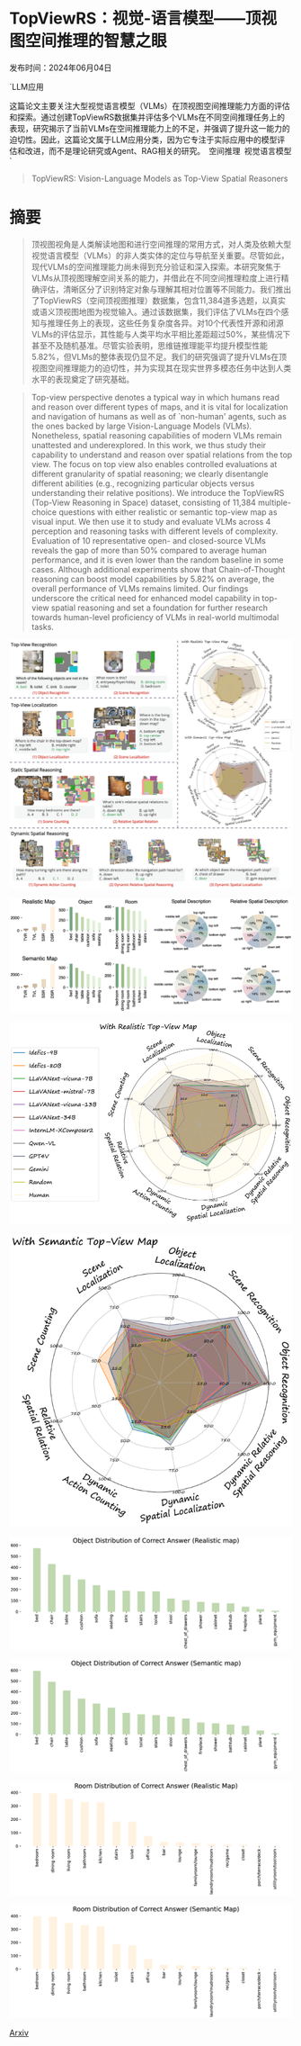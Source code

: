 # TopViewRS：视觉-语言模型——顶视图空间推理的智慧之眼

发布时间：2024年06月04日

`LLM应用

这篇论文主要关注大型视觉语言模型（VLMs）在顶视图空间推理能力方面的评估和探索。通过创建TopViewRS数据集并评估多个VLMs在不同空间推理任务上的表现，研究揭示了当前VLMs在空间推理能力上的不足，并强调了提升这一能力的迫切性。因此，这篇论文属于LLM应用分类，因为它专注于实际应用中的模型评估和改进，而不是理论研究或Agent、RAG相关的研究。` `空间推理` `视觉语言模型`

> TopViewRS: Vision-Language Models as Top-View Spatial Reasoners

# 摘要

> 顶视图视角是人类解读地图和进行空间推理的常用方式，对人类及依赖大型视觉语言模型（VLMs）的非人类实体的定位与导航至关重要。尽管如此，现代VLMs的空间推理能力尚未得到充分验证和深入探索。本研究聚焦于VLMs从顶视图理解空间关系的能力，并借此在不同空间推理粒度上进行精确评估，清晰区分了识别特定对象与理解其相对位置等不同能力。我们推出了TopViewRS（空间顶视图推理）数据集，包含11,384道多选题，以真实或语义顶视图地图为视觉输入。通过该数据集，我们评估了VLMs在四个感知与推理任务上的表现，这些任务复杂度各异。对10个代表性开源和闭源VLMs的评估显示，其性能与人类平均水平相比差距超过50%，某些情况下甚至不及随机基准。尽管实验表明，思维链推理能平均提升模型性能5.82%，但VLMs的整体表现仍显不足。我们的研究强调了提升VLMs在顶视图空间推理能力的迫切性，并为实现其在现实世界多模态任务中达到人类水平的表现奠定了研究基础。

> Top-view perspective denotes a typical way in which humans read and reason over different types of maps, and it is vital for localization and navigation of humans as well as of `non-human' agents, such as the ones backed by large Vision-Language Models (VLMs). Nonetheless, spatial reasoning capabilities of modern VLMs remain unattested and underexplored. In this work, we thus study their capability to understand and reason over spatial relations from the top view. The focus on top view also enables controlled evaluations at different granularity of spatial reasoning; we clearly disentangle different abilities (e.g., recognizing particular objects versus understanding their relative positions). We introduce the TopViewRS (Top-View Reasoning in Space) dataset, consisting of 11,384 multiple-choice questions with either realistic or semantic top-view map as visual input. We then use it to study and evaluate VLMs across 4 perception and reasoning tasks with different levels of complexity. Evaluation of 10 representative open- and closed-source VLMs reveals the gap of more than 50% compared to average human performance, and it is even lower than the random baseline in some cases. Although additional experiments show that Chain-of-Thought reasoning can boost model capabilities by 5.82% on average, the overall performance of VLMs remains limited. Our findings underscore the critical need for enhanced model capability in top-view spatial reasoning and set a foundation for further research towards human-level proficiency of VLMs in real-world multimodal tasks.

![TopViewRS：视觉-语言模型——顶视图空间推理的智慧之眼](../../../paper_images/2406.02537/front_fig.png)

![TopViewRS：视觉-语言模型——顶视图空间推理的智慧之眼](../../../paper_images/2406.02537/x1.png)

![TopViewRS：视觉-语言模型——顶视图空间推理的智慧之眼](../../../paper_images/2406.02537/x2.png)

![TopViewRS：视觉-语言模型——顶视图空间推理的智慧之眼](../../../paper_images/2406.02537/x3.png)

![TopViewRS：视觉-语言模型——顶视图空间推理的智慧之眼](../../../paper_images/2406.02537/x4.png)

![TopViewRS：视觉-语言模型——顶视图空间推理的智慧之眼](../../../paper_images/2406.02537/x5.png)

![TopViewRS：视觉-语言模型——顶视图空间推理的智慧之眼](../../../paper_images/2406.02537/x6.png)

![TopViewRS：视觉-语言模型——顶视图空间推理的智慧之眼](../../../paper_images/2406.02537/x7.png)

[Arxiv](https://arxiv.org/abs/2406.02537)